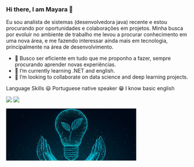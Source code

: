 ### Hi there, I am Mayara 👋




Eu sou analista de sistemas (desenvolvedora java) recente e estou procurando por oportunidades e colaborações em projetos. Minha busca por evoluir no ambiente de trabalho me levou a procurar conhecimento em uma nova área, e me fazendo interessar ainda mais em tecnologia, principalmente na área de desenvolvimento.

- 🔭 Busco ser eficiente em tudo que me proponho a fazer, sempre procurando aprender novas experiências.
- 🌱 I’m currently learning .NET and english.
- 🤝 I’m looking to collaborate on data science and deep learning projects. 

Language Skills
😃 Portuguese native speaker
😁 I know basic english

[<img src="https://img.shields.io/badge/linkedin-%230077B5.svg?&style=for-the-badge&logo=linkedin&logoColor=white" />](https://www.linkedin.com/in/mayara-jane-santos-346897245/) [<img src = "https://img.shields.io/badge/instagram-%23E4405F.svg?&style=for-the-badge&logo=instagram&logoColor=white">](https://www.instagram.com/mayarajane.s/)

<img src="https://github.com/mayarajane/mayarajane/blob/main/images.jpg">

<!--
**mayarajane/mayarajane** is a ✨ _special_ ✨ repository because its `README.md` (this file) appears on your GitHub profile.

Here are some ideas to get you started:

- 🔭 I’m currently working on ...
- 🌱 I’m currently learning ...
- 👯 I’m looking to collaborate on ...
- 🤔 I’m looking for help with ...
- 💬 Ask me about ...
- 📫 How to reach me: ...
- 😄 Pronouns: ...
- ⚡ Fun fact: ...
-->
